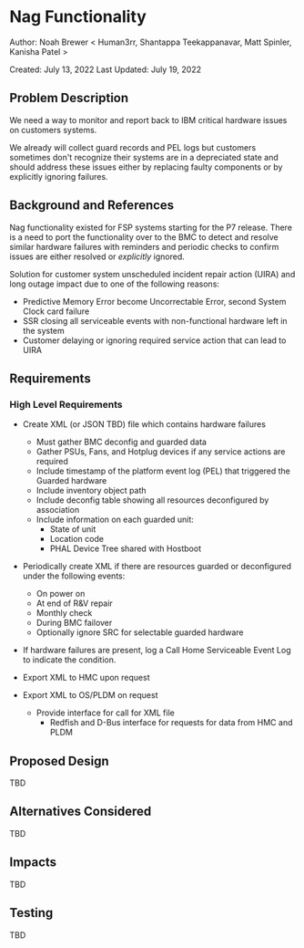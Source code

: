 # Nag Functionality

Author: Noah Brewer
  < Human3rr, Shantappa Teekappanavar, Matt Spinler, Kanisha Patel >

Created: July 13, 2022
Last Updated: July 19, 2022

## Problem Description

We need a way to monitor and report back to IBM critical hardware issues on 
customers systems.

We already will collect guard records and PEL logs but customers sometimes don't
recognize their systems are in a depreciated state and should address these
issues either by replacing faulty components or by explicitly ignoring failures.

## Background and References

Nag functionality existed for FSP systems starting for the P7 release. There is 
a need to port the functionality over to the BMC to detect and resolve similar 
hardware failures with reminders and periodic checks to confirm issues are 
either resolved or *explicitly* ignored.
 
Solution for customer system unscheduled incident repair action (UIRA) and long
	outage impact due to one of the following reasons:
- Predictive Memory Error become Uncorrectable Error, second System Clock card
	failure
- SSR closing all serviceable events with non-functional hardware left in the 
	system
- Customer delaying or ignoring required service action that can lead to UIRA

## Requirements
### High Level Requirements
- Create XML (or JSON TBD) file which contains hardware failures
    - Must gather BMC deconfig and guarded data
    - Gather PSUs, Fans, and Hotplug devices if any service actions are required
    - Include timestamp of the platform event log (PEL) that triggered the Guarded hardware
    - Include inventory object path 
    - Include deconfig table showing all resources deconfigured by association
    - Include information on each guarded unit:
        - State of unit
        - Location code
        - PHAL Device Tree shared with Hostboot

- Periodically create XML if there are resources guarded or deconfigured under the following events:
    - On power on
    - At end of R&V repair
    - Monthly check
    - During BMC failover
    - Optionally ignore SRC for selectable guarded hardware

- If hardware failures are present, log a Call Home Serviceable Event Log to indicate the condition.

- Export XML to HMC upon request
- Export XML to OS/PLDM on request
   - Provide interface for call for XML file
        - Redfish and D-Bus interface for requests for data from HMC and PLDM

## Proposed Design

TBD

## Alternatives Considered

TBD

## Impacts

TBD

## Testing

TBD
